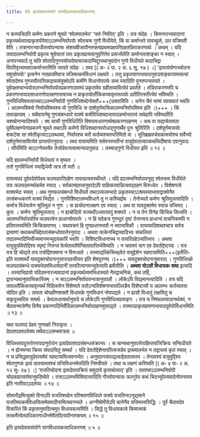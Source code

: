 ```yaml
---
title: 05 द्रव्यदेवतासंयोगे यागविधायकत्वाधिकरणम्

---
```


न कस्यचिदपि कर्मणः प्रकरणे श्रूयते ‘श्वेतमालभेत’ ‘चरुं निर्वपेत्’ इति । तत्र संदेहः । किमनारभ्यवादानां प्रकृत्यर्थत्वात्प्राकृतयोरेवाऽऽलम्भनिर्वापयोः श्वेतचरू गुणौ विधीयेते, किं वा कर्मान्तरे यावच्छ्रुते, उत यजिमती वेति । तत्रानारभ्याधीतत्वोपन्यासः संशयबीजापौनरुक्त्यप्रथमपक्षपरिग्रहतन्निराकरणार्थः । कथम् । यदि तावदालम्भनिर्वापौ प्रकृत्य श्रूयेयातां ततः प्रकृतप्रत्ययानुवृत्तिरेव प्रसज्येतेति कर्मान्तराशङ्का न स्यात् । अनारभ्यवादे तु सति श्वेतादिगुणस्योपादेयत्वात्कदाचिद्दूरस्थानुवादेन गुणो विधीयते कदाचिद्वा विपरिवृत्त्यभावात्कर्मान्तरमिति जायते संदेहः । तथा  \[( अ॰ २ पा. २ अ. ६ सू. १७ ) ।\] ‘द्रव्यसंयोगाच्चोदना पशुसोमयोः’ इत्यनेन गतप्रायमिवात्र यजिमत्कर्मविधानं लक्ष्यते । तत्तु प्रकृतयागाभावादनुवादशङ्कायामसत्यां श्वेतादेश्च गुणस्यौत्पत्तिकद्रव्यसंयुक्तेऽपि कर्मणि विधानोपपत्तेः कथं स्यादिति पुनरुपन्यस्यते । पूर्वपक्षश्चान्ययोरालभ्भनिर्वापयोरप्रकरणादवश्यं प्रकृतावेव ग्रहीतव्यावित्येवं प्रवर्तते । तन्निराकरणमपि च प्रकरणाभावादसाधारणोपलक्षणाभावाच्च न प्राकृतयोर्लौकिकव्यावृत्तरूपयोः प्रतीतिरस्तीत्येवं भविष्यति । गुणविधिविषयत्वाच्चाऽऽलम्भनिर्वापौ गुणविधिशब्देनोक्तौ+++(उक्ताविति । अनेन चैवं भाष्यं व्याख्यातं भवति । आलम्भविषयो निर्वापविषयश्च यो गुणविधिः स दार्शपूर्णमासिकालम्भनिर्वापविषय इति ।)+++ । किं तावत्प्राप्तम् । यथैवायनेषु गुणसंबन्धपरे वाक्ये कर्मविधिशब्दाभावादकर्मान्तरत्वं तथेहापि भविष्यतीति चशब्देनान्वादिश्यते । क्व चासौ गुणविधिरिति विषयावधारणार्थमप्रकरणग्रहणम् । अथ वा यद्यप्येतावता पूर्ववैलक्षण्येनाप्रकरणे श्रूयते तथाऽपि कर्मणो विधिशब्दानवरोधाद्गुणार्थैव पुनः श्रुतिरिति । दर्शपूर्णमासयोः शकटेषा सा श्वेतीकृत्याऽऽलब्धव्या, निर्वापश्च चरौ कर्तव्यश्चरुपरिमितो वा । भूतिब्रह्मवर्चसकामयोश्च सर्वेभ्यो दर्शपूर्णमासावित्येवं प्राप्तयोरनुवादः । तथा वायव्यमिति सर्ववनस्पतीनां वायुदेवतात्वात्कथंचिदीषाया एवानुवादः । सौर्यमिति चाऽऽग्नेयस्यैव तेजोदेवत्यसामान्यादनुवादः । तस्माद्गुणो विधीयत इति ॥ १२ ॥

यदि ह्यालम्भनिर्वापौ विधेयत्वं न मृष्यतः ।  
ततो गुणविधित्वं स्याद्विधेयौ त्वत्र तौ मतौ ॥  


वायव्यपदं पूर्ववदेवोपेक्ष्य फलपदपरिग्रहेण तावत्प्रत्यवस्थीयते । यदि ह्यालम्भनिर्वापावनूद्य श्वेतचरू विधीयेते ततः फलपदमनर्थकमेव स्यात् । सर्वकामप्राप्तानुवादेऽपि पाक्षिकत्वान्नित्यवद्ग्रहणं विरुध्येत । विशेषणत्वे वाक्यभेदः स्यात् । अथ गुणफलसंबन्धो विधीयते तथाऽप्यालम्भादेः प्रकृतस्याऽऽश्रयस्याभावाद्वाक्येनैव तत्संबन्धकरणे वाक्यं भिद्येत । गुणविशिष्टालम्भविधाने तु न कश्चिद्दोषः । तेनोच्यते कर्मणः श्रुतिमूलत्वादिति । कर्मात्र विधेयत्वेन श्रुतिमूलं न गुणः । स ह्यचोदनालक्षण एव स्यात् । अथ वा यावदुक्तमेव स्यान्न यजिमत् । कुतः । कर्मणः श्रुतिमूलत्वात् । न ह्यचोदितो यज्यर्थोऽध्यवसातुं शक्यते । न च तेन विनेह किंचिन्न सिध्यति । आलम्भनिर्वापयोरेव फलवत्त्वेन प्राधान्योपपत्तेः । न हि यदेकत्र गुणभूतं दृष्टं तेनान्यत्र प्राधान्यं वाचनिकमपि न प्रतिपत्तव्यमिति किंचित्प्रमाणम् । यथावचनं हि गुणप्रधानभावौ न स्वाभाविकौ । वायव्यादिशब्दश्चात्र सर्वत्र द्रव्याणां यथाकथंचिद्देवतासंबन्धोपपत्तेरनुवादः । अथवा यत्केनचिद्वाय्वादिभ्यः संकल्पितं तदालम्भादिभिर्योज्यमानमभ्युदयकारि भवति । विशिष्टविधानाच्च न तत्परिग्रहेऽप्यतिभारः । अथवा वायुसूर्यावेवोद्दिश्य स्पृष्टं निरुप्तं वेत्येतावतैवेप्सितावाप्तिर्भविष्यति । न चावश्यं याग एव देवतोद्देष्टव्या । यत्र यत्र हि चोद्यते तत्र तत्रोद्दिश्यमाना न विरुध्यते । तस्माद्यत्किंचिच्छ्वेतं वायूद्देशेन स्प्रष्टव्यमिति+++(इतीति-इति वाक्यार्थो यावदुक्तचोदनानुसारादवसीयत इति शेषपूरणम् ।)+++ यावदुक्तचोदनानुमारात् । गुणविधिपक्षे फलपदसंबन्धे वाक्यभेदमभिधायेदानीं तत्परित्यागमभ्युपेत्यापि ब्रवीतीति । **अथवा योऽसौ विधायकः शब्द** इत्यादि । तस्याभिप्रायो यदिदमनारभ्यवादानां प्रकृत्यर्थत्वमभिधास्यते नैतद्वाचनिकं, कथं तर्हि, द्वारान्यथानुपपत्तिकारितम् । न चाऽऽलम्भनिर्वापावन्यत्रानुपपन्नौ । लोकेऽपि विद्यमानत्वादिति । तत्र यदि तावल्लौकिकव्यावृत्त्यर्थं विहितत्वेन विशेष्यते ततोऽन्यविशेषणाभावाल्लिङैव विशेष्टव्यौ य आलम्भः कर्तव्यतया चोदित इति । तावता चोपक्षीणशक्तौ विधायके गुणविधानं नोपपद्यते । न ह्यसौ विधातुं लक्षयितुं च सकृदुच्चरितः समर्थः । केवलधात्वर्थानुवादे च लोकेऽपि गुणविधित्वप्रसङ्गः । तत्र च निष्फलत्वादानर्थक्यं, न चैतावन्मात्रेणैव विनैव प्रकरणादिभिर्वैदिकालम्भनिर्वापग्रहणमुपपद्यते । तस्मात्प्राकृतप्रमाणाभावादपूर्वयोर्विधानमिति ॥ १३ ॥

यथा फलपदं प्रेक्ष्य गुणपक्षो निराकृतः ।  
देवतापदमालोक्य तथैवाऽऽलम्भमात्रता ॥  


विधिस्तावदुत्तरोत्तरपदानुरोधेन द्रव्यदेवतापदसंबन्धसंक्रान्तः । स चान्यथानुपपत्तेराक्षिप्तयजिक्रियः सन्विधीयते । न ह्येनमन्या क्रिया संपादयितुं समर्था । यदि देवतोद्देशेनापरित्यजन्नेव द्रव्यमालभेत न तद्वायव्यं कृतं स्यात् । न च प्रसिद्धवायुदेवत्यमेवं स्प्रष्टव्यमित्यवगम्येत । अनुष्ठानसंपाद्यत्वाद्देवतात्वस्य । तेनावश्यं वायुमुद्दिश्य श्वेतगुणकं द्रव्यं दातव्यमतश्चं यजिविधानमेतदिति निश्चीयते । तथा च लक्षणं करिष्यति  \[( अ॰ ४ पा॰ २ अ. १२ सू॰ २७ ) ।\] ‘यजतिचोदना द्रव्यदेवताक्रियं समुदाये कृतार्थत्वात्’ इति । ततश्चाऽऽलम्भनिर्वापौ चोदकप्राप्तावेवानुवदिष्येते । तत्राऽऽलम्भविशिष्टत्वादिति गौरवोपन्यासः फल्गुरेव कथं चिदभ्युपेत्यवादेनोपन्यस्त इति नातीवाऽऽदर्तव्यः ॥ १४ ॥

सोमारौद्रमित्युक्ते विनाऽपि यजतिशब्देन परिश्रयणविधिपरे वाक्ये यजतिनाऽनूद्यमाने यजतिमत्कर्मविधायित्वमेवमादीनामित्यवगम्यते । अग्नीषोमीयेऽपि चानेनैव यजिमत्त्वसिद्धिः । पूर्वं चैतावदेव विचारितं किं प्रकृतानुवादित्वमुत विधायकत्वमिति । सिद्धे तु विधायकत्वे किमात्मकं तत्कर्मेत्येतदधिकरणाधीनमेवैतदित्यपौनरुक्त्यम् ॥ १५ ॥

इति द्रव्यदेवतासंयोगे यागविधायकत्वाधिकरणम् ॥ ५ ॥

